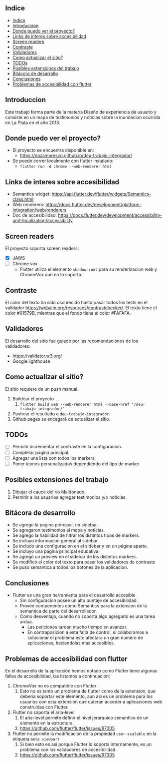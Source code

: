 ## Indice

- [Indice](#indice)
- [Introduccion](#introduccion)
- [Donde puedo ver el proyecto?](#donde-puedo-ver-el-proyecto)
- [Links de interes sobre accesibilidad](#links-de-interes-sobre-accesibilidad)
- [Screen readers](#screen-readers)
- [Contraste](#contraste)
- [Validadores](#validadores)
- [Como actualizar el sitio?](#como-actualizar-el-sitio)
- [TODOs](#todos)
- [Posibles extensiones del trabajo](#posibles-extensiones-del-trabajo)
- [Bitácora de desarrollo](#bitácora-de-desarrollo)
- [Conclusiones](#conclusiones)
- [Problemas de accesibilidad con flutter](#problemas-de-accesibilidad-con-flutter)

## Introduccion

Este trabajo forma parte de la materia Diseño de experiencia de usuario y consiste en un mapa de testimonios y noticias sobre la inundacion ocurrida en La Plata en el año 2013.

## Donde puedo ver el proyecto?

* El proyecto se encuentra disponible en:
  * https://nazamoresco.github.io/deu-trabajo-integrador/
* Se puede correr localmente con flutter instalado:
  * `flutter run -d chrome --web-renderer html`

## Links de interes sobre accesibilidad

* Semantics widget: https://api.flutter.dev/flutter/widgets/Semantics-class.html
* Web renderers: https://docs.flutter.dev/development/platform-integration/web/renderers
* Doc de accesibilidad: https://docs.flutter.dev/development/accessibility-and-localization/accessibility

## Screen readers

El proyecto soporta screen readers:

- [x] JAWS
- [ ] Chrome vox
   - Flutter utiliza el elemento `shadow-root` para su renderizacion web y ChromeVox aun no lo soporta.

## Contraste

El color del texto ha sido oscurecido hasta pasar todos los tests en el validador https://webaim.org/resources/contrastchecker/.
El texto tiene el color #01579B, mientras que el fondo tiene el color #FAFAFA.

## Validadores

El desarrollo del sitio fue guiado por las recomendaciones de los validadores:
* https://validator.w3.org/
* Google lighthouse

## Como actualizar el sitio?

El sitio requiere de un push manual.
1. Buildear el proyecto
   1. `flutter build web --web-renderer html --base-href "/deu-trabajo-integrador/"`
2. Pushear el resultado a `deu-trabajo-integrador`.
3. Github pages se encagará de actualizar el sitio.

## TODOs

- [ ] Permitir incrementar el contraste en la configuracion.
- [ ] Completar pagina principal.
- [ ] Agregar una lista con todos los markers.
- [ ] Poner iconos personalizados dependiendo del tipo de marker

## Posibles extensiones del trabajo

1. Dibujar el cauce del rio Maldonado.
2. Permitir a los usuarios agregar testimonios y/o noticias.

## Bitácora de desarrollo
- Se agrego la pagina principal, un sidebar.
- Se agregaron testimonios al mapa y noticias.
- Se agrego la habilidad de filtrar los distintos tipos de markers.
- Se incluyo informacion general al sidebar.
- Se includo una configuracion en el sidebar y en un página aparte.
- Se incluyo una página principal educativa.
- Se agregó un preview en el sidebar de los distintos markers.
- Se modificó el color del texto para pasar los validadores de contraste
- Se puso semantica a todos los botones de la aplicacion.

##  Conclusiones

* Flutter es una gran herramienta para el desarrollo accesible
  * Sin configuracion posee un alto puntaje de accesibilidad.
  * Provee componentes como Semantics para la extension de la semantica de parte del desarrollador.
  * Como desventaja, cuando no soporta algo agregarlo es una tarea ardua.
    * Las peticiones tardan mucho tiempo en avanzar.
    * En contraposicion a esta falta de control, si colaboramos a solucionar el problema esto afectara un gran numero de aplicaciones, haciendolas mas accesibles.

## Problemas de accesibilidad con flutter

En el desarrollo de la aplicación hemos notado como Flutter tiene algunas fallas de accesibilidad, las listamos a continuación:

1. ChromeVox no es compatible con Flutter
   1. Esto no es tanto un problema de flutter como de la extension, que deberia soportar este elemento, aun asi es un problema para los usuarios con esta extensión que quieran acceder a aplicaciones web construidas con Flutter.
2. Flutter no soporta el aria-level
   1. El aria-level permite definir el nivel jerarquico semantico de un elemento en la estructura.
   2. https://github.com/flutter/flutter/issues/97305
3. Flutter no permite la modificacion de la propiedad `user-scalable` en la etiqueta `meta viewport`
   1. Si bien esto es asi porque Flutter lo soporta internamente, es un problema con los validadores de accesibilidad.
   2. https://github.com/flutter/flutter/issues/97305